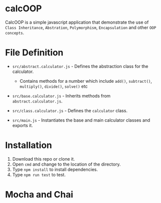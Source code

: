 # calcOOP

CalcOOP is a simple javascript application that demonstrate the use of `Class Inheritance`, `Abstration`, `Polymorphism`, `Encapsulation` and other `OOP concepts`.

# File Definition

- `src/abstract.calculator.js` - Defines the abstraction class for the calculator.
    - Contains methods for a number which include `add()`, `subtract()`, `multiply()`, `divide()`, `solve()` etc

- `src/base.calculator.js` - Inherits methods from `abstract.calculator.js`.

- `src/class.calculator.js` - Defines the `calculator` class.

- `src/main.js` - Instantiates the base and main calculator classes and exports it.


# Installation

1. Download this repo or clone it.
2. Open `cmd` and change to the location of the directory.
3. Type `npm install` to install dependencies.
4. Type `npm run test` to test.

# Mocha and Chai

